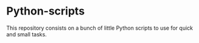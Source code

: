 # Python-scripts
This repository consists on a bunch of little Python scripts to use for quick and small tasks.
